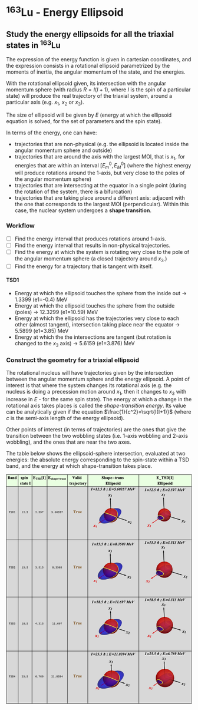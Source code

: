 # $^{163}$Lu - Energy Ellipsoid

## Study the energy ellipsoids for all the triaxial states in $^{163}$Lu

The expression of the energy function is given in cartesian coordinates, and the expression consists in a rotational ellipsoid parametrized by the moments of inertia, the angular momentum of the state, and the energies.

With the rotational ellipsoid given, its intersection with the angular momentum sphere (with radius $R=I(I+1)$, where $I$ is the spin of a particular state) will produce the real trajectory of the triaxial system, around a particular axis (e.g. $x_1$, $x_2$ or $x_3$).

The size of ellipsoid will be given by $E$ (energy at which the ellipsoid equation is solved, for the set of parameters and the spin state).

In terms of the energy, one can have:

* trajectories that are non-physical (e.g. the ellipsoid is located inside the angular momentum sphere and outside)
* trajectories that are around the axis with the largest MOI, that is $x_1$, for energies that are within an interval $[E_{m}^0,E_{M}^0]$ (where the highest energy will produce rotations around the 1-axis, but very close to the poles of the angular momentum sphere)
* trajectories that are intersecting at the equator in a single point (during the rotation of the system, there is a bifurcation)
* trajectories that are taking place around a different axis: adjacent with the one that corresponds to the largest MOI (perpendicular). Within this case, the nuclear system undergoes a **shape transition**.

### Workflow

 - [ ] Find the energy interval that produces rotations around 1-axis.
 - [ ] Find the energy interval that results in non-physical trajectories.
 - [ ] Find the energy at which the system is rotating very close to the pole of the angular momentum sphere (a closed trajectory around $x_3$.)
 - [ ] Find the energy for a trajectory that is tangent with itself.

#### TSD1

* Energy at which the ellipsoid touches the sphere from the inside out -> 1.3399 (e1=-0.4) MeV
* Energy at which the ellipsoid touches the sphere from the outside (poles) -> 12.3299 (e1=10.59) MeV
* Energy at which the ellipsoid has the trajectories very close to each other (almost tangent), intersection taking place near the equator -> 5.5899 (e1=3.85) MeV
* Energy at which the the intersections are tangent (but rotation is changed to the $x_3$ axis) -> 5.6159 (e1=3.876) MeV


### Construct the geometry for a triaxial ellipsoid

The rotational nucleus will have trajectories given by the intersection between the angular momentum sphere and the energy ellipsoid. A point of interest is that where the system changes its rotational axis (e.g. the nucleus is doing a precession motion around $x_1$, then it changes to $x_3$ with increase in $E$ - for the same spin state). The energy at which a change in the rotational axis takes places is called the *shape-transition energy*. Its value can be analytically given if the equation $\frac{1}{c^2}=\sqrt{I(I+1)}$ (where $c$ is the semi-axis length of the energy ellipsoid).

Other points of interest (in terms of trajectories) are the ones that give the transition between the two wobbling states (i.e. 1-axis wobbling and 2-axis wobbling), and the ones that are near the two axes.

The table below shows the ellipsoid-sphere intersection, evaluated at two energies: the absolute energy corresponding to the spin-state within a TSD band, and the energy at which shape-transition takes place.

![](shape_transitionEnergies.png)